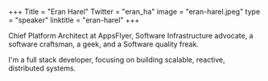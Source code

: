 +++
Title = "Eran Harel"
Twitter = "eran_ha"
image = "eran-harel.jpeg"
type = "speaker"
linktitle = "eran-harel"
+++

Chief Platform Architect at AppsFlyer, Software Infrastructure advocate, a software craftsman, a geek, and a Software quality freak.

I'm a full stack developer, focusing on building scalable, reactive, distributed systems.


